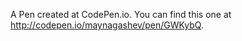A Pen created at CodePen.io. You can find this one at http://codepen.io/maynagashev/pen/GWKybQ.

 <!--
Copyright (c) 2017 by Maynagashev (http://codepen.io/maynagashev/pen/GWKybQ)


Fork of an original work by @BrawadaCom (http://codepen.io/Anna_Batura/pen/PzYWGe)



Permission is hereby granted, free of charge, to any person obtaining a copy of this software and associated documentation files (the "Software"), to deal in the Software without restriction, including without limitation the rights to use, copy, modify, merge, publish, distribute, sublicense, and/or sell copies of the Software, and to permit persons to whom the Software is furnished to do so, subject to the following conditions:

The above copyright notice and this permission notice shall be included in all copies or substantial portions of the Software.

THE SOFTWARE IS PROVIDED "AS IS", WITHOUT WARRANTY OF ANY KIND, EXPRESS OR IMPLIED, INCLUDING BUT NOT LIMITED TO THE WARRANTIES OF MERCHANTABILITY, FITNESS FOR A PARTICULAR PURPOSE AND NONINFRINGEMENT. IN NO EVENT SHALL THE AUTHORS OR COPYRIGHT HOLDERS BE LIABLE FOR ANY CLAIM, DAMAGES OR OTHER LIABILITY, WHETHER IN AN ACTION OF CONTRACT, TORT OR OTHERWISE, ARISING FROM, OUT OF OR IN CONNECTION WITH THE SOFTWARE OR THE USE OR OTHER DEALINGS IN THE SOFTWARE.
-->